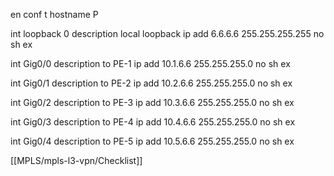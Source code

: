 en
conf t
hostname P

int loopback 0
description local loopback
ip add 6.6.6.6 255.255.255.255
no sh
ex

int Gig0/0
description to PE-1
ip add 10.1.6.6 255.255.255.0
no sh
ex

int Gig0/1
description to PE-2
ip add 10.2.6.6 255.255.255.0
no sh
ex

int Gig0/2
description to PE-3
ip add 10.3.6.6 255.255.255.0
no sh
ex

int Gig0/3
description to PE-4
ip add 10.4.6.6 255.255.255.0
no sh
ex

int Gig0/4
description to PE-5
ip add 10.5.6.6 255.255.255.0
no sh
ex

[[MPLS/mpls-l3-vpn/Checklist]]